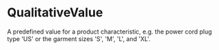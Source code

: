 # QualitativeValue

A predefined value for a product characteristic, e.g. the power cord plug type 'US' or the garment sizes 'S', 'M', 'L', and 'XL'.
